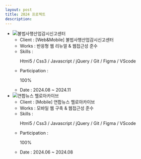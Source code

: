 ```yaml
---
layout: post
title: 2024 프로젝트
description: 
---
```

 <ul class="projects-list">
    <li>
        <div class="img-box"><img src="assets/images/projects/img_pf24.jpg" alt="불법사행산업감시신고센터" /></div>
        <ul class="txt_info">
            <li><span>Client : </span>[Web&Mobile] 불법사행산업감시신고센터</li>
            <li><span>Works : </span>반응형 웹 리뉴얼 & 웹접근성 준수</li>
            <li><span>Skills :</span> <p>Html5 / Css3 / Javascript / jQuery / Git / Figma / VScode</p></li>
            <li><span>Participation : </span><p class="percent" style="width:100%">100%</p></li>
            <li><span>Date : </span>2024.08 ~ 2024.11</li>          
        </ul>
    </li>
    <li>
        <div class="img-box"><img src="assets/images/projects/img_pf23.jpg" alt="연합뉴스 헬로아카이브" /></div>
        <ul class="txt_info">
            <li><span>Client : </span>[Mobile] 연합뉴스 헬로아카이브</li>
            <li><span>Works : </span>모바일 웹 구축 & 웹접근성 준수</li>
            <li><span>Skills :</span> <p>Html5 / Css3 / Javascript / jQuery / Git / Figma / VScode</p></li>
            <li><span>Participation : </span><p class="percent" style="width:100%">100%</p></li>
            <li><span>Date : </span>2024.06 ~ 2024.08</li>                
        </ul>
    </li>       
</ul>
